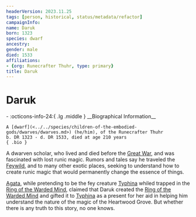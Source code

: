 ```yaml
---
headerVersion: 2023.11.25
tags: [person, historical, status/metadata/refactor]
campaignInfo:
name: Daruk
born: 1323
species: dwarf
ancestry:
gender: male
died: 1533
affiliations:
- {org: Runecrafter Thuhr, type: primary}
title: Daruk
---
```

# Daruk
<div class="grid cards ext-narrow-margin ext-one-column" markdown>
- :octicons-info-24:{ .lg .middle } __Biographical Information__

    A [dwarf](<../../species/children-of-the-embodied-gods/dwarves/dwarves.md>) (he/him), of the Runecrafter Thuhr  
    b. DR 1323 - d. DR 1533, died at age 210 years  
    { .bio }

</div>




A dwarven scholar, who lived and died before the [Great War](<../../events/1500s/great-war.md>), and was fascinated with lost runic magic. Rumors and tales say he traveled the [Feywild](<../../cosmology/multiverse/echo-realms/feywild/feywild.md>), and to many other exotic places, seeking to understand how to create runic magic that would permanently change the essence of things. 


[Agata](<../fey/agata.md>), while pretending to be the fey creature [Typhina](<../fey/typhina.md>) whiled trapped in the [Ring of the Warded Mind](<../../campaigns/dunmari-frontier/treasure/notable-items/ring-of-the-warded-mind.md>), claimed that Daruk created the [Ring of the Warded Mind](<../../campaigns/dunmari-frontier/treasure/notable-items/ring-of-the-warded-mind.md>) and gifted it to [Typhina](<../fey/typhina.md>) as a present for her aid in helping him understand the nature of the magic of the Heartwood Grove. But whether there is any truth to this story, no one knows. 


